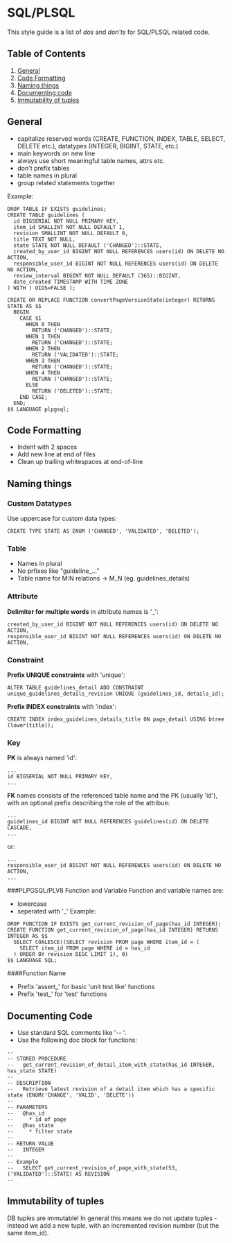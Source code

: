 # SQL/PLSQL
This style guide is a list of *dos* and *don'ts* for SQL/PLSQL related code.

## Table of Contents

1. [General](#general)
1. [Code Formatting](#code-formatting)
1. [Naming things](#naming-things)
1. [Documenting code](#documenting-code)
1. [Immutability of tuples](#immutability-of-tuples)

## General
* capitalize reserved words (CREATE, FUNCTION, INDEX, TABLE, SELECT, DELETE etc.), datatypes (INTEGER, BIGINT, STATE, etc.)
* main keywords on new line
* always use short meaningful table names, attrs etc.
* don't prefix tables
* table names in plural
* group related statements together

Example:
```
DROP TABLE IF EXISTS guidelines;
CREATE TABLE guidelines (
  id BIGSERIAL NOT NULL PRIMARY KEY,
  item_id SMALLINT NOT NULL DEFAULT 1,
  revision SMALLINT NOT NULL DEFAULT 0,
  title TEXT NOT NULL,
  state STATE NOT NULL DEFAULT ('CHANGED')::STATE,
  created_by_user_id BIGINT NOT NULL REFERENCES users(id) ON DELETE NO ACTION,
  responsible_user_id BIGINT NOT NULL REFERENCES users(id) ON DELETE NO ACTION,
  review_interval BIGINT NOT NULL DEFAULT (365)::BIGINT,
  date_created TIMESTAMP WITH TIME ZONE
) WITH ( OIDS=FALSE );

CREATE OR REPLACE FUNCTION convertPageVersionState(integer) RETURNS STATE AS $$
  BEGIN
    CASE $1
      WHEN 0 THEN
        RETURN ('CHANGED')::STATE;
      WHEN 1 THEN
        RETURN ('CHANGED')::STATE;
      WHEN 2 THEN
        RETURN ('VALIDATED')::STATE;
      WHEN 3 THEN
        RETURN ('CHANGED')::STATE;
      WHEN 4 THEN
        RETURN ('CHANGED')::STATE;
      ELSE
        RETURN ('DELETED')::STATE;
    END CASE;
  END;
$$ LANGUAGE plpgsql;
```

## Code Formatting
* Indent with 2 spaces
* Add new line at end of files
* Clean up trailing whitespaces at end-of-line

## Naming things
### Custom Datatypes
Use uppercase for custom data types:
```
CREATE TYPE STATE AS ENUM ('CHANGED', 'VALIDATED', 'DELETED');
```

### Table
* Names in plural
* No prfixes like "guideline_..."
* Table name for M:N relations -> M_N (eg. guidelines_details)

### Attribute
__Delimiter for multiple words__ in attribute names is '_':
```
created_by_user_id BIGINT NOT NULL REFERENCES users(id) ON DELETE NO ACTION,
responsible_user_id BIGINT NOT NULL REFERENCES users(id) ON DELETE NO ACTION,
```

### Constraint
__Prefix UNIQUE constraints__ with 'unique':
```
ALTER TABLE guidelines_detail ADD CONSTRAINT unique_guidelines_details_revision UNIQUE (guidelines_id, details_id);
```
__Prefix INDEX constraints__ with 'index':
```
CREATE INDEX index_guidelines_details_title ON page_detail USING btree (lower(title));
```

### Key
__PK__ is always named 'id':
```
...
id BIGSERIAL NOT NULL PRIMARY KEY,
...
```
__FK__ names consists of the referenced table name and the PK (usually 'id'), with an optional prefix describing the role of the attribue:
```
...
guidelines_id BIGINT NOT NULL REFERENCES guidelines(id) ON DELETE CASCADE,
...
```
or:
```
...
responsible_user_id BIGINT NOT NULL REFERENCES users(id) ON DELETE NO ACTION,
...
```

###PLPGSQL/PLV8 Function and Variable
Function and variable names are:
* lowercase
* seperated with '_'
Example:
```
DROP FUNCTION IF EXISTS get_current_revision_of_page(has_id INTEGER);
CREATE FUNCTION get_current_revision_of_page(has_id INTEGER) RETURNS INTEGER AS $$
  SELECT COALESCE((SELECT revision FROM page WHERE item_id = (
    SELECT item_id FROM page WHERE id = has_id
  ) ORDER BY revision DESC LIMIT 1), 0)
$$ LANGUAGE SQL;
```

####Function Name
* Prefix 'assert_' for basic 'unit test like' functions
* Prefix 'test_' for 'test' functions

## Documenting Code
* Use standard SQL comments like '-- '.
* Use the following doc block for functions:
```
--
-- STORED PROCEDURE
--   get_current_revision_of_detail_item_with_state(has_id INTEGER, has_state STATE)
--
-- DESCRIPTION
--   Retrieve latest revision of a detail item which has a specific state (ENUM('CHANGE', 'VALID', 'DELETE'))
--
-- PARAMETERS
--   @has_id
--     * id of page
--   @has_state
--     * filter state
--
-- RETURN VALUE
--   INTEGER
--
-- Example
--   SELECT get_current_revision_of_page_with_state(53, ('VALIDATED')::STATE) AS REVISION
--
```

## Immutability of tuples
DB tuples are immutable! In general this means we do not update tuples - instead we add a new tuple, with an incremented revision number (but the same item_id). 
